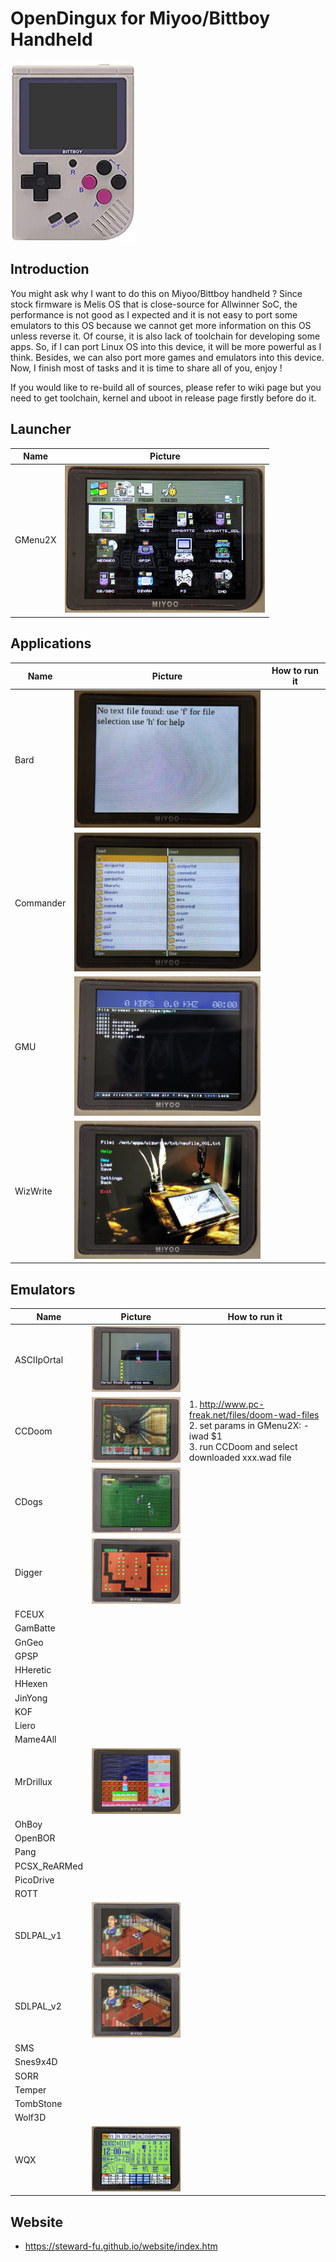 # OpenDingux for Miyoo/Bittboy Handheld
![Alt text](imgs/main.jpg)

## Introduction
You might ask why I want to do this on Miyoo/Bittboy handheld ? Since stock firmware is Melis OS that is close-source for Allwinner SoC, the performance is not good as I expected and it is not easy to port some emulators to this OS because we cannot get more information on this OS unless reverse it. Of course, it is also lack of toolchain for developing some apps. So, if I can port Linux OS into this device, it will be more powerful as I think. Besides, we can also port more games and emulators into this device. Now, I finish most of tasks and it is time to share all of you, enjoy !  
  
If you would like to re-build all of sources, please refer to wiki page but you need to get toolchain, kernel and uboot in release page firstly before do it.
   
## Launcher
| Name | Picture |
|------|---------|
| GMenu2X | ![Alt text](imgs/gmenu2x.jpg) |
   
## Applications
| Name | Picture | How to run it |
| -----|---------|---------------|
| Bard | ![Alt text](imgs/bard.jpg) | 
| Commander | ![Alt text](imgs/commander.jpg) |
| GMU | ![Alt text](imgs/gmu.jpg) |
| WizWrite | ![Alt text](imgs/wizwrite.jpg) |
   
## Emulators
| Name | Picture | How to run it |
| -----|---------|---------------|
| ASCIIpOrtal | ![Alt text](imgs/ascii.jpg) | |
| CCDoom | ![Alt text](imgs/ccdoom.jpg) | 1. http://www.pc-freak.net/files/doom-wad-files<br> 2. set params in GMenu2X: -iwad $1<br> 3. run CCDoom and select downloaded xxx.wad file | 
| CDogs | ![Alt text](imgs/cdogs.jpg) | | |
| Digger | ![Alt text](imgs/digger.jpg) | |
| FCEUX |
| GamBatte |
| GnGeo |
| GPSP |
| HHeretic |
| HHexen |
| JinYong |
| KOF |
| Liero |
| Mame4All |
| MrDrillux | ![Alt text](imgs/drillux.jpg) |
| OhBoy |
| OpenBOR |
| Pang |
| PCSX_ReARMed |
| PicoDrive | 
| ROTT |
| SDLPAL_v1 | ![Alt text](imgs/sdlpal_v1.jpg) |
| SDLPAL_v2 | ![Alt text](imgs/sdlpal_v1.jpg) |
| SMS |
| Snes9x4D |
| SORR |
| Temper |
| TombStone |
| Wolf3D |
| WQX | ![Alt text](imgs/wqx.jpg) |
   
## Website
-  https://steward-fu.github.io/website/index.htm


